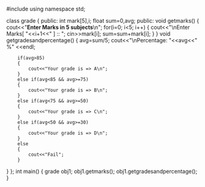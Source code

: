 #include<iostream>
using namespace std;

class grade
{
	public:
        int mark[5],i;
        float sum=0,avg;
    public:
	void getmarks()
	{
	    cout<<"****Enter Marks in 5 subjects****\n";
        for(i=0; i<5; i++)
        {
            cout<<"\nEnter Marks[ "<<i+1<<" ] :: ";
            cin>>mark[i];
            sum=sum+mark[i];
        }
    }
    void getgradesandpercentage()
    {
        avg=sum/5;
        cout<<"\nPercentage: "<<avg<<" %" <<endl;
        
        if(avg>85)
        {
            cout<<"Your grade is => A\n";
        }
        else if(avg<85 && avg>=75)
        {
            cout<<"Your grade is => B\n";
        }
        else if(avg<75 && avg>=50)
        {
            cout<<"Your grade is => C\n";
        }
        else if(avg<50 && avg>=30)
        {
            cout<<"Your grade is => D\n";
        }
        else 
        {
            cout<<"Fail";
        }
   }
};
int main()
{
	grade obj1;
    obj1.getmarks();
    obj1.getgradesandpercentage();
}
